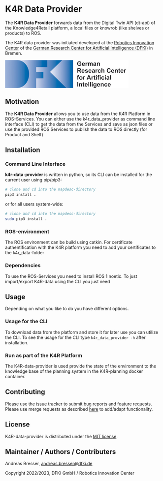 # K4R Data Provider

The **K4R Data Provider** forwards data from the Digital Twin API (dt-api) of the Knowledge4Retail platform, a local files or knowrob (like shelves or products) to ROS.

The K4R data provider was initiated developed at the [Robotics Innovation Center](http://robotik.dfki-bremen.de/en/startpage.html) of the [German Research Center for Artificial Intelligence (DFKI)](http://www.dfki.de) in Bremen.

![](doc/images/DFKI_Logo_e_schrift.jpg)

## Motivation
The **K4R Data Provider** allows you to use data from the K4R Platform in ROS-Services. 
You can either use the k4r_data_provider as command line interface (CLI) to get the data from the Services and save as json files or use the provided ROS Services to publish the data to ROS directly (for Product and Shelf)

## Installation
### Command Line Interface
**k4r-data-provider** is written in python, so its CLI can be installed for the current user using pip/pip3:

```bash
# clone and cd into the mapdesc-directory
pip3 install .
```

or for all users system-wide:
```bash
# clone and cd into the mapdesc-directory
sudo pip3 install .
```

### ROS-environment
The ROS environment can be build using catkin.
For certificate authentification with the K4R platform you need to add your certificates to the k4r_data-folder

### Dependencies
To use the ROS-Services you need to install ROS 1 noetic.
To just import/export K4R-data using the CLI you just need 

## Usage
Depending on what you like to do you have different options.

### Usage for the CLI
To download data from the platform and store it for later use you can utilize the CLI. To see the usage for the CLI type `k4r_data_provider -h` after installation.

### Run as part of the K4R Platform
The K4R-data-provider is used provide the state of the environment to the knowledge base of the planning system in the K4R-planning docker container.

## Contributing

Please use the [issue tracker](map_desc/issues) to submit bug reports and feature requests. Please use merge requests as described [here](/CONTRIBUTING.md) to add/adapt functionality. 

## License

K4R-data-provider is distributed under the [MIT license](https://opensource.org/licenses/MIT).

## Maintainer / Authors / Contributers

Andreas Bresser, andreas.bresser@dfki.de

Copyright 2022/2023, DFKI GmbH / Robotics Innovation Center

